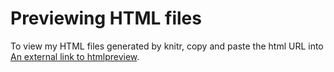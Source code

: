 # Previewing HTML files 

To view my HTML files generated by knitr, copy and paste the html URL into [An external link to htmlpreview](https://htmlpreview.github.io/).

